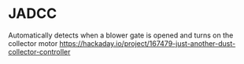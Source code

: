 # JADCC
Automatically detects when a blower gate is opened and turns on the collector motor
https://hackaday.io/project/167479-just-another-dust-collector-controller
